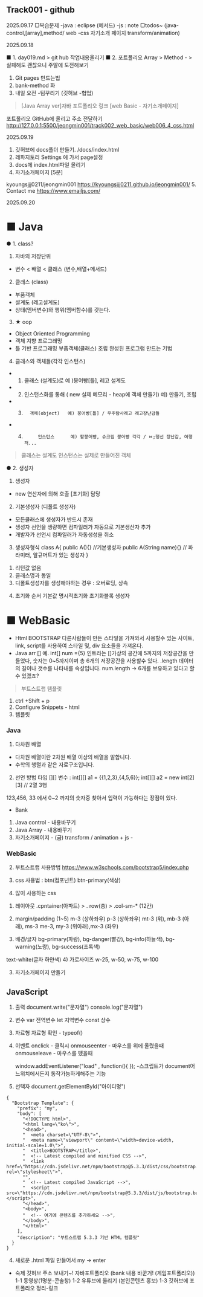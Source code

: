 ## Track001 -  github
2025.09.17
□복습문제 
-java : eclipse (메서드)
-js : note
□todos~
(java-control,[array],method/
web -css 자기소개 페이지
  transform/animation)

2025.09.18

■ 1. day019.md > git hub 작업내용올리기
■ 2. 포트폴리오 Array > Method  - > 실패해도 괜찮으니 주말에 도전해보기

1. Git pages 만드는법
2. bank-method 화
3. 내일 오전 -팀꾸리기 (깃허브 -협업)


> [Java Array ver]자바 포트폴리오 링크
> [web Basic - 자기소개페이지]

포트폴리오 GitHub에 올리고 주소 전달하기
http://127.0.0.1:5500/jeongmin001/track002_web_basic/web006_4_css.html

2025.09.19

1. 깃허브에 docs폴더 만들기. /docs/index.html
2. 레파지토리 Settings 에 가서 page설정
3. docs에 index.html파일 올리기
4. 자기소개페이지 [5분]

kyoungsjjj0211/jeongmin001
https://kyoungsjjj0211.github.io/jeongmin001/
5. Contact me
https://www.emailjs.com/

2025.09.20
# ■ Java
● 1. class?
1. 자바의 저장단위
- 변수 < 배열 < 클래스 (변수,배열+메서드) 
2. 클래스 (class)
- 부품객체
- 설계도 (레고설계도)
- 상태(멤버변수)와 행위(멤버함수)를 갖는다.

3. ★ oop
- Object Oriented Programming
-  객체     지향     프로그래밍
-   틀      기반     프로그래밍
  부품객체(클래스) 조립 완성된 프로그램 만드는 기법

4. 클래스와 객체들(각각 인스턴스)
- 1. 클래스 (설계도)로 예 )붕어빵[틀], 레고 설계도
- 2. 인스턴스화를 통해 ( new 실제 메모리 - heap에 객체 만들기) 예) 만들기, 조립
- 3.       객체(object)   예) 붕어빵[틀] / 우주탐사레고 레고장난감들
- 4.          인스턴스      예) 팥붕어빵, 슈크림 붕어빵 각각 / ㅂ;행선 장난감, 여행객...

> 클래스는 설계도
> 인스턴스는 실제로 만들어진 객체


● 2. 생성자
1. 생성자
  - new 연산자에 의해 호출 [초기화] 담당

2. 기본생성자 (디폴트 생성자) 
 - 모든클래스에 생성자가 반드시 존재
 - 생성자 선언을 생량하면 컴파일러가 자동으로 기본생산자 추가
 - 개발자가 선언시 컴파일러가 자동생성을 취소

3. 생성자형식
class A{
  public A(){}   //기본생성자
  public A(String name){} // 파라미터, 알규머트가 있는 생성자
}

1) 리턴값 없음
2) 클래스명과 동일
3) 디폴트생성자를 생성해야하는 경우 : 오버로딩, 상속

4. 초기화 순서
기본값    명시적초기화    초기화블록     생성자

# ■ WebBasic


- Html BOOTSTRAP
다른사람들이 만든 스타일을 가져와서 사용할수 있는 사이트, link, script를 사용하여 스타일 및, div 요소들을 가져온다.
- Java arr [] 
예. int[] num ={5} 인트라는 []가상의 공간에 5까지의 저장공간을 만들었다, 숫자는 0~5까지이며 총 6개의 저장공간을 사용할수 있다.
.length 데이터의 길이나 갯수를 나타내를 속성입니다.
num.length  -> 6개를 보유하고 있다고 할수 있겠죠?

> 부트스트랩 템플릿
1. ctrl +Shift + p
2. Configure Snippets - html
3. 템플릿

### Java
1. 다차원 배열 
- 다차원 배열이란 2차원 배열 이상의 배열을 말합니다.
- 수학의 행렬과 같은 자료구조입니다.
2. 선언 방법
 타입 [][] 변수 :
 int[][] a1 = {{1,2,3},{4,5,6}};
 int[][] a2 = new int[2][3] // 2열 3행

123,456, 33 에서  0~2 까지의 숫자중 찾아서 입력이 가능하다는 장점이 있다.


- Bank
1) Java control - 내용바꾸기
2) Java Array - 내용바꾸기
3) 자기소개페이지 - (금) transform / animation
                    + js -
### WebBasic


2. 부트스트랩 사용방법 https://www.w3schools.com/bootstrap5/index.php
1. css
사용법 :  btn(컴포넌트) btn-primary(색상)

2. 많이 사용하는 css
1) 레이아웃
  .cpntainer(아파트) > . row(층) > .col-sm-* (12칸)

2) margin/padding (1~5)
  m-3 (상하좌우) p-3 (상하좌우)
  mt-3 (위), mb-3 (아래), ms-3 me-3, my-3 (위아래),mx-3 (좌우)
3) 배경/글자
  bg-primary(파랑), bg-danger(빨강), bg-info(하늘색), bg-warning(노랑), bg-success(초록색)

  text-white(글자 하얀색)
4) 가로사이즈
  w-25, w-50, w-75, w-100

3. 자기소개페이지 만들기

## JavaScript

1. 출력
	document.write("문자열")
	console.log("문자열")

2. 변수
	var 전역변수
	let 지역변수
	const 상수

3. 자료형
	자료형 확인 - typeof()

4. 이벤트 
	onclick  - 클릭시
	onmouseenter - 마우스를 위에 올렸을때
	onmouseleave - 마우스를 뗐을때

    window.addEventListener("load" , function(){   }); -스크립트가 document어느위치에서든지 동작가능하게해주는 기능

5. 선택자
   document.getElementById("아이디명")


```
{
  "Bootstrap Template": {
    "prefix": "my",
    "body": [
      "<!DOCTYPE html>",
      "<html lang=\"ko\">",
      "<head>",
      "  <meta charset=\"UTF-8\">",
      "  <meta name=\"viewport\" content=\"width=device-width, initial-scale=1.0\">",
      "  <title>BOOTSTRAP</title>",
      "  <!-- Latest compiled and minified CSS -->",
      "  <link href=\"https://cdn.jsdelivr.net/npm/bootstrap@5.3.3/dist/css/bootstrap.min.css\" rel=\"stylesheet\">",
      "",
      "  <!-- Latest compiled JavaScript -->",
      "  <script src=\"https://cdn.jsdelivr.net/npm/bootstrap@5.3.3/dist/js/bootstrap.bundle.min.js\"></script>",
      "</head>",
      "<body>",
      "  <!-- 여기에 콘텐츠를 추가하세요 -->",
      "</body>",
      "</html>"
    ],
    "description": "부트스트랩 5.3.3 기반 HTML 템플릿"
  }
}
```
4. 새로운  .html 파일 만들어서 my → enter

- 숙제
깃허브 주소 보내기~!
자바포트폴리오 (bank 내용 바꾼거! (게임포트폴리오))
1-1 동영상(1명분-콘솔창)
1-2 유튜브에 올리기 (본인콘텐츠 홍보)
1-3 깃허브에 포트폴리오 정리-링크